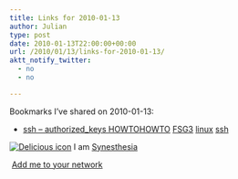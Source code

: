 ```yaml
---
title: Links for 2010-01-13
author: Julian
type: post
date: 2010-01-13T22:00:00+00:00
url: /2010/01/13/links-for-2010-01-13/
aktt_notify_twitter:
  - no
  - no

---
```

Bookmarks I&#8217;ve shared on 2010-01-13:

  * [ssh &#8211; authorized_keys HOWTO][1][HOWTO][2] [FSG3][3] [linux][4] [ssh][5]

<p class="deliciouslink">
  <a title="See all my bookmarks on del.icio.us" href="http://del.icio.us/synesthesia"><img src="https://www.synesthesia.co.uk/images/deliciousicon.jpg" alt="Delicious icon" /></a> I am <a title="See all my bookmarks on del.icio.us" href="http://del.icio.us/synesthesia">Synesthesia</a>
</p>

<p class="deliciouslink">
  <a title="Add me to your del.icio.us network" href="http://del.icio.us/network?add=synesthesia"><img src="https://www.synesthesia.co.uk/images/add.gif" alt="" /></a> <a title="Add me to your del.icio.us network" href="http://del.icio.us/network?add=synesthesia">Add me to your network</a>
</p>

 [1]: http://www.eng.cam.ac.uk/help/jpmg/ssh/authorized_keys_howto.html
 [2]: http://delicious.com/synesthesia/HOWTO
 [3]: http://delicious.com/synesthesia/FSG3
 [4]: http://delicious.com/synesthesia/linux
 [5]: http://delicious.com/synesthesia/ssh